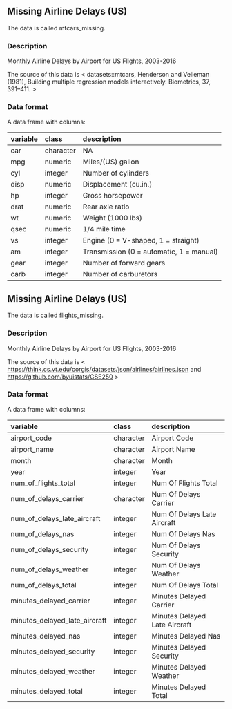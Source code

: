 ## Missing Airline Delays (US)

The data is called mtcars_missing.

### Description

Monthly Airline Delays by Airport for US Flights, 2003-2016

The source of this data is < datasets::mtcars, Henderson and Velleman (1981), Building multiple regression models interactively. Biometrics, 37, 391–411. >

### Data format

A data frame with columns:

|variable |class     |description                              |
|:--------|:---------|:----------------------------------------|
|car      |character |NA                                       |
|mpg      |numeric   |Miles/(US) gallon                        |
|cyl      |integer   |Number of cylinders                      |
|disp     |numeric   |Displacement (cu.in.)                    |
|hp       |integer   |Gross horsepower                         |
|drat     |numeric   |Rear axle ratio                          |
|wt       |numeric   |Weight (1000 lbs)                        |
|qsec     |numeric   |1/4 mile time                            |
|vs       |integer   |Engine (0 = V-shaped, 1 = straight)      |
|am       |integer   |Transmission (0 = automatic, 1 = manual) |
|gear     |integer   |Number of forward gears                  |
|carb     |integer   |Number of carburetors                    |



## Missing Airline Delays (US)

The data is called flights_missing.

### Description

Monthly Airline Delays by Airport for US Flights, 2003-2016

The source of this data is < https://think.cs.vt.edu/corgis/datasets/json/airlines/airlines.json 
        and https://github.com/byuistats/CSE250 >

### Data format

A data frame with columns:

|variable                      |class     |description                   |
|:-----------------------------|:---------|:-----------------------------|
|airport_code                  |character |Airport Code                  |
|airport_name                  |character |Airport Name                  |
|month                         |character |Month                         |
|year                          |integer   |Year                          |
|num_of_flights_total          |integer   |Num Of Flights Total          |
|num_of_delays_carrier         |character |Num Of Delays Carrier         |
|num_of_delays_late_aircraft   |integer   |Num Of Delays Late Aircraft   |
|num_of_delays_nas             |integer   |Num Of Delays Nas             |
|num_of_delays_security        |integer   |Num Of Delays Security        |
|num_of_delays_weather         |integer   |Num Of Delays Weather         |
|num_of_delays_total           |integer   |Num Of Delays Total           |
|minutes_delayed_carrier       |integer   |Minutes Delayed Carrier       |
|minutes_delayed_late_aircraft |integer   |Minutes Delayed Late Aircraft |
|minutes_delayed_nas           |integer   |Minutes Delayed Nas           |
|minutes_delayed_security      |integer   |Minutes Delayed Security      |
|minutes_delayed_weather       |integer   |Minutes Delayed Weather       |
|minutes_delayed_total         |integer   |Minutes Delayed Total         |

